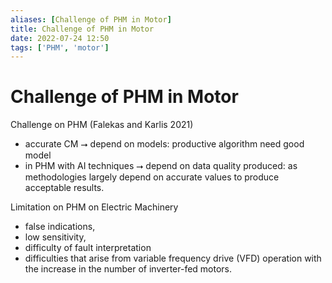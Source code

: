 ```yaml
---
aliases: [Challenge of PHM in Motor]
title: Challenge of PHM in Motor
date: 2022-07-24 12:50
tags: ['PHM', 'motor']
---
```


# Challenge of PHM in Motor

Challenge on PHM (Falekas and Karlis 2021)

- accurate CM ⭢ depend on models: productive algorithm need good model
- in PHM with AI techniques ⭢ depend on data quality produced: as methodologies largely depend on accurate values to produce acceptable results.

Limitation on PHM on Electric Machinery

- false indications,
- low sensitivity,
- difficulty of fault interpretation
- difficulties that arise from variable frequency drive (VFD) operation with the increase in the number of inverter-fed motors.  
